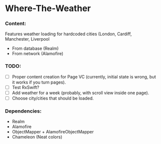 # Where-The-Weather

### Content:
Features weather loading for hardcoded cities (London, Cardiff, Manchester, Liverpool
- From database (Realm)
- From network (Alamofire)

### TODO:
- [ ] Proper content creation for Page VC (currently, initial state is wrong, but it works if you turn pages).
- [ ] Test RxSwift?
- [ ] Add weather for a week (probably, with scroll view inside one page).
- [ ] Choose city/cities that should be loaded.

### Dependencies:
- Realm
- Alamofire
- ObjectMapper + AlamofireObjectMapper
- Chameleon (Neat colors)
